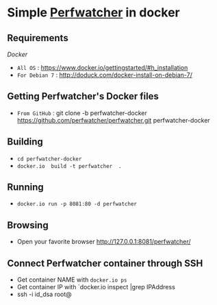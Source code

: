 Simple [Perfwatcher](http://perfwatcher.org/) in docker
============================

Requirements
------------

*Docker*
* `All OS` : <https://www.docker.io/gettingstarted/#h_installation>
* `For Debian 7` : <http://doduck.com/docker-install-on-debian-7/>


Getting Perfwatcher's Docker files
----------------------------------
* `From GitHub` : git clone -b perfwatcher-docker https://github.com/perfwatcher/perfwatcher.git perfwatcher-docker



Building
--------
* `cd perfwatcher-docker`
* `docker.io  build -t perfwatcher  .`


Running
-------
* `docker.io run -p 8081:80 -d perfwatcher`


Browsing
--------
* Open your favorite browser <http://127.0.0.1:8081/perfwatcher/>



Connect Perfwatcher container through SSH
-----------------------------------------
* Get container NAME with  `docker.io ps`
* Get container IP with `docker.io inspect <NAME>|grep IPAddress
* ssh -i id_dsa root@<IPAddress>





